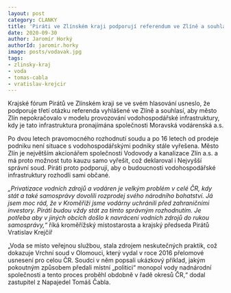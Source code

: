 ```yaml
---
layout: post
category: CLANKY
title: 'Piráti ve Zlínském kraji podporují referendum ve Zlíně a souhlasí, aby město Zlín nepokračovalo ve stávajícím provozním modelu'
date: 2020-09-30
author: Jaromír Horký
authorId: jaromir.horky
image: posts/vodavak.jpg
tags: 
- zlinsky-kraj
- voda
- tomas-cabla
- vratislav-krejcir
---
```


Krajské fórum Pirátů ve Zlínském kraji se ve svém hlasování usneslo, že podporuje třetí otázku referenda vyhlášené ve Zlíně a souhlasí, aby město Zlín nepokračovalo v modelu provozování vodohospodářské infrastruktury, kdy je tato infrastruktura pronajímána společnosti Moravská vodárenská a.s.

Po dvou letech pravomocného rozhodnutí soudu a po 16 letech od prodeje podniku není situace s vodohospodářskými podniky stále vyřešena. Město Zlín je největším akcionářem společnosti Vodovody a kanalizace Zlín a.s. a má proto možnost tuto kauzu samo vyřešit, což deklaroval i Nejvyšší správní soud. Piráti proto podporují, aby o budoucnosti vodohospodářské infrastruktury rozhodli sami občané.

*„Privatizace vodních zdrojů a vodáren je velkým problém v celé ČR, kdy stát a také samosprávy dovolili rozprodej svého národního bohatství. Já jsem moc rád, že v Kroměříži jsme vodárny uchránili před zahraničními investory. Piráti budou vždy stát za tímto správným rozhodnutím. Je potřeba aby v jiných obcích došlo k navrácení vodních zdrojů do rukou samosprávy,“* říká kroměřížský místostarosta a krajský předseda Pirátů Vratislav Krejčíř

„Voda se místo veřejnou službou, stala zdrojem neskutečných praktik, což dokazuje Vrchní soud v Olomouci, který vydal v roce 2016 přelomové usnesení pro celou ČR. Soudci v něm popsali ukázkový příklad, jakým pokoutným způsobem předali místní „politici“ monopol vody nadnárodní společnosti a tento proces proběhl obdobně v řadě okresů ČR,“ dodal zastupitel z Napajedel Tomáš Čabla.

